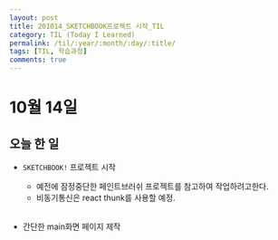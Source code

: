 ```yaml
---
layout: post
title: 201014_SKETCHBOOK프로젝트 시작_TIL
category: TIL (Today I Learned)
permalink: /til/:year/:month/:day/:title/
tags: [TIL, 학습과정]
comments: true
---
```


# 10월 14일

## 오늘 한 일

- `SKETCHBOOK!` 프로젝트 시작
  - 예전에 잠정중단한 페인트브러쉬 프로젝트를 참고하여 작업하려고한다.
  - 비동기통신은 react thunk를 사용할 예정.<br><br>

- 간단한 main화면 페이지 제작
